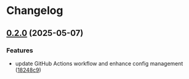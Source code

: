 # Changelog

## [0.2.0](https://github.com/constructions-incongrues/faircamp-cms/compare/faircamp-cms-ui@v0.1.0...faircamp-cms-ui@v0.2.0) (2025-05-07)


### Features

* update GitHub Actions workflow and enhance config management ([18248c9](https://github.com/constructions-incongrues/faircamp-cms/commit/18248c9278d5bf369ce2cc4ac24a68c0f79bda4d))
